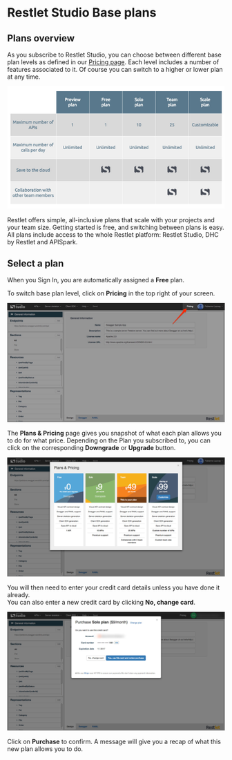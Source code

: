 # Restlet Studio Base plans

## Plans overview

As you subscribe to Restlet Studio, you can choose between different base plan levels as defined in our <a href="https://studio.restlet.com/#/pricing" target="_blank">Pricing page</a>. Each level includes a number of features associated to it. Of course you can switch to a higher or lower plan at any time.

![Plans overview](images/restlet-studio-plans.jpg "Plans overview")

Restlet offers simple, all-inclusive plans that scale with your projects and your team size.   Getting started is free, and switching between plans is easy.  
All plans include access to the whole Restlet platform: Restlet Studio, DHC by Restlet and APISpark.

## Select a plan

When you Sign In, you are automatically assigned a **Free** plan.

To switch base plan level, click on **Pricing** in the top right of your screen.

![Pricing](images/Pricing.jpg "Pricing")

The **Plans & Pricing** page gives you snapshot of what each plan allows you to do for what price. Depending on the Plan you subscribed to, you can click on the corresponding **Downgrade** or **Upgrade** button.

![Plans and pricing page](images/plans-and-pricing-page.jpg "Plans and pricing page")

You will then need to enter your credit card details unless you have done it already.  
You can also enter a new credit card by clicking **No, change card**.

![Change credit card](images/change-credit-card.jpg "Change credit card")

Click on **Purchase** to confirm. A message will give you a recap of what this new plan allows you to do.
